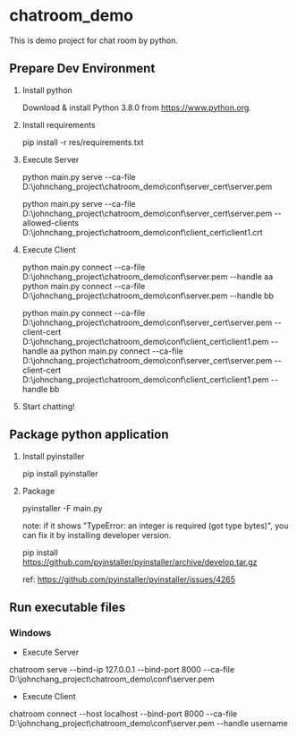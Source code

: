 # chatroom_demo
This is demo project for chat room by python.

## Prepare Dev Environment

1. Install python

   Download & install Python 3.8.0 from https://www.python.org.

2. Install requirements

    pip install -r res/requirements.txt

3. Execute Server

    python main.py serve --ca-file D:\johnchang_project\chatroom_demo\conf\server_cert\server.pem

    python main.py serve --ca-file D:\johnchang_project\chatroom_demo\conf\server_cert\server.pem --allowed-clients D:\johnchang_project\chatroom_demo\conf\client_cert\client1.crt

4. Execute Client

    python main.py connect --ca-file D:\johnchang_project\chatroom_demo\conf\server.pem --handle aa
    python main.py connect --ca-file D:\johnchang_project\chatroom_demo\conf\server.pem --handle bb

    python main.py connect --ca-file D:\johnchang_project\chatroom_demo\conf\server_cert\server.pem --client-cert D:\johnchang_project\chatroom_demo\conf\client_cert\client1.pem --handle aa
    python main.py connect --ca-file D:\johnchang_project\chatroom_demo\conf\server_cert\server.pem --client-cert D:\johnchang_project\chatroom_demo\conf\client_cert\client1.pem --handle bb

5. Start chatting!

## Package python application

1. Install pyinstaller

    pip install pyinstaller

2. Package

    pyinstaller -F main.py
    
    note: if it shows "TypeError: an integer is required (got type bytes)", you can fix it by installing developer version.
    
    pip install https://github.com/pyinstaller/pyinstaller/archive/develop.tar.gz
    
    ref: https://github.com/pyinstaller/pyinstaller/issues/4265

## Run executable files

### Windows
* Execute Server

chatroom serve --bind-ip 127.0.0.1 --bind-port 8000 --ca-file D:\johnchang_project\chatroom_demo\conf\server.pem

* Execute Client

chatroom connect --host localhost --bind-port 8000 --ca-file D:\johnchang_project\chatroom_demo\conf\server.pem --handle username
